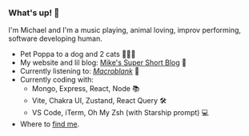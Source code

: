 ### What's up! 🖖

I'm Michael and I'm a music playing, animal loving, improv performing, software developing human.

- Pet Poppa to a dog and 2 cats 🐶🐱🐱
- My website and lil blog: [Mike's Super Short Blog](https://michaelraymond.dev/) 📝
- Currently listening to: [_Macroblank_](https://www.youtube.com/@Macroblank) 🌊
- Currently coding with:
  - Mongo, Express, React, Node 📚
  - Vite, Chakra UI, Zustand, React Query 🛠️
  - VS Code, iTerm, Oh My Zsh (with Starship prompt) 💻
- Where to [find me](https://mjr2595.github.io/link-sync/).
